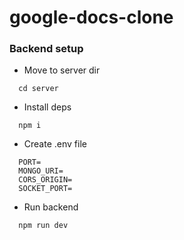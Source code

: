 # google-docs-clone

### Backend setup

- Move to server dir

```
  cd server
```

- Install deps

```
  npm i
```

- Create .env file

```
  PORT=
  MONGO_URI=
  CORS_ORIGIN=
  SOCKET_PORT=
```

- Run backend

```
  npm run dev
```
